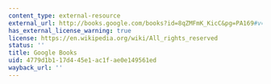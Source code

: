 ```yaml
---
content_type: external-resource
external_url: http://books.google.com/books?id=8qZMFmK_KicC&pg=PA169#v=onepage
has_external_license_warning: true
license: https://en.wikipedia.org/wiki/All_rights_reserved
status: ''
title: Google Books
uid: 4779d1b1-17d4-45e1-ac1f-ae0e149561ed
wayback_url: ''
---
```

